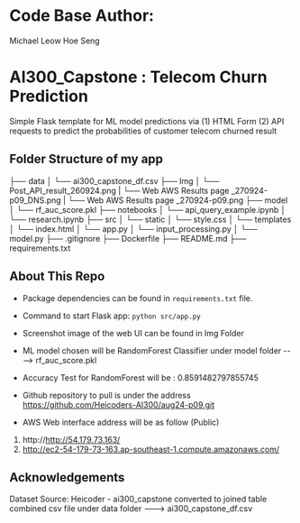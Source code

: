# Code Base Author: 

Michael Leow Hoe Seng

# AI300_Capstone : Telecom Churn Prediction

Simple Flask template for ML model predictions via (1) HTML Form (2) API requests to predict the probabilities of customer telecom churned result

## Folder Structure of my app

├── data
│   └── ai300_capstone_df.csv
├── Img
│   └── Post_API_result_260924.png
|   └── Web AWS Results page _270924-p09_DNS.png
|   └── Web AWS Results page _270924-p09.png
├── model
│   └── rf_auc_score.pkl
├── notebooks
│   └── api_query_example.ipynb
│   └── research.ipynb
├── src
│   └── static
│      └── style.css
│   └── templates
│      └── index.html
│   └── app.py
│   └── input_processing.py
│   └── model.py
├── .gitignore
├── Dockerfile
├── README.md
├── requirements.txt

## About This Repo

- Package dependencies can be found in `requirements.txt` file.
- Command to start Flask app: `python src/app.py`

- Screenshot image of the web UI can be found in Img Folder

- ML model chosen will be RandomForest Classifier under model folder ----> rf_auc_score.pkl
- Accuracy Test for RandomForest will be :  0.8591482797855745

- Github repository to pull is under the address https://github.com/Heicoders-AI300/aug24-p09.git

- AWS Web interface address will be as follow (Public)
1) http://http://54.179.73.163/
2) http://ec2-54-179-73-163.ap-southeast-1.compute.amazonaws.com/

## Acknowledgements

Dataset Source: Heicoder - ai300_capstone converted to joined table combined csv file under data folder ---> ai300_capstone_df.csv


